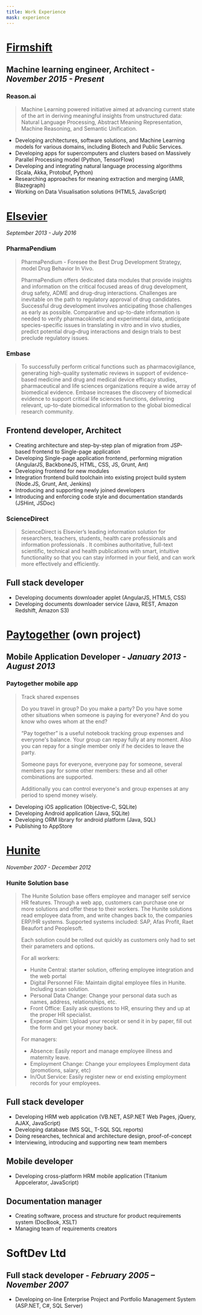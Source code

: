 ```yaml
---
title: Work Experience
mask: experience
---
```



[Firmshift](http://firmshift.com/)
==================================
Machine learning engineer, Architect - *November 2015 - Present*
------------------------------------

### Reason.ai ###
>	Machine Learning powered initiative aimed at advancing current state of the art in deriving meaningful insights from unstructured data: 
>	Natural Language Processing, Abstract Meaning Representation, Machine Reasoning, and Semantic Unification.


* Developing architectures, software solutions, and Machine Learning models for various domains, including Biotech and Public Services.
* Developing apps for supercomputers and clusters based on Massively Parallel Processing model (Python, TensorFlow)
* Developing and integrating natural language processing algorithms (Scala, Akka, Protobuf, Python)
* Researching approaches for meaning extraction and merging (AMR, Blazegraph)
* Working on Data Visualisation solutions (HTML5, JavaScript)









[Elsevier](https://www.elsevier.com/)
=====================================
*September 2013 - July 2016*

### PharmaPendium ###
>	PharmaPendium - Foresee the Best Drug Development Strategy, model Drug Behavior In Vivo.
>
>	PharmaPendium offers dedicated data modules that provide insights and information on the critical focused areas of 
>	drug development, drug safety, ADME and drug-drug interactions.
>	Challenges are inevitable on the path to regulatory approval of drug candidates. Successful drug development 
>	involves anticipating those challenges as early as possible. Comparative and up-to-date information is needed 
>	to verify pharmacokinetic and experimental data, anticipate species-specific issues in translating in vitro 
>	and in vivo studies, predict potential drug–drug interactions and design trials to best preclude regulatory issues.

### Embase ###
>	To successfully perform critical functions such as pharmacovigilance, generating high-quality systematic reviews 
>	in support of evidence-based medicine and drug and medical device efficacy studies, pharmaceutical and life 
>	sciences organizations require a wide array of biomedical evidence. Embase increases the discovery of biomedical 
>	evidence to support critical life sciences functions, delivering relevant, up-to-date biomedical information to 
>	the global biomedical research community.
  
Frontend developer, Architect
-----------------------------
* Creating architecture and step-by-step plan of migration from JSP-based frontend to Single-page application
* Developing Single-page application frontend, performing migration (AngularJS, BackboneJS, HTML, CSS, JS, Grunt, Ant)
* Developing frontend for new modules 
* Integration frontend build toolchain into existing project build system (Node.JS, Grunt, Ant, Jenkins)
* Introducing and supporting newly joined developers
* Introducing and enforcing code style and documentation standards (JSHint, JSDoc)


### ScienceDirect ###
>	ScienceDirect is Elsevier’s leading information solution for researchers, teachers, 
>	students, health care professionals and information professionals . It combines authoritative, 
>	full-text scientific, technical and health publications with smart, intuitive functionality 
>	so that you can stay informed in your field, and can work more effectively and efficiently.


Full stack developer
-------------------
* Developing documents downloader applet (AngularJS, HTML5, CSS)	  
* Developing documents downloader service (Java, REST, Amazon Redshift, Amazon S3)









[Paytogether](http://projects.zubr.me/wiki/Paytogether) (own project)
=====================================================================
Mobile Application Developer - *January 2013 - August 2013*
-----------------------------------------------

### Paytogether mobile app ###

>	Track shared expenses
>	
>	Do you travel in group? Do you make a party? Do you have some other situations when someone is paying for everyone? And do you know 
>	who owes whom at the end?
>	
>	“Pay together” is a useful notebook tracking group expenses and everyone's balance. Your group can repay fully at any moment. 
>	Also you can repay for a single member only if he decides to leave the party.
>	
>	Someone pays for everyone, everyone pay for someone, several members pay for some other members: these and 
>	all other combinations are supported.
>	
>	Additionally you can control everyone's and group expenses at any period to spend money wisely. 
  
* Developing iOS application (Objective-C, SQLite)
* Developing Android application (Java, SQLite)
* Developing ORM library for android platform (Java, SQL)
* Publishing to AppStore









[Hunite](https://www.linkedin.com/company/63632)
================================================
*November 2007 - December 2012*


### Hunite Solution base ###
>	The Hunite Solution base offers employee and manager self service HR features. 
>	Through a web app, customers can purchase one or more solutions 
>	and offer these to their workers. The Hunite solutions read employee data from, and write changes back to, the companies ERP/HR systems. 
>	Supported systems included: SAP, Afas Profit, Raet Beaufort and Peoplesoft.
>	
>	Each solution could be rolled out quickly as customers only had to set their parameters and options.
>	
>	For all workers:
>	* Hunite Central: starter solution, offering employee integration and the web portal
>	* Digital Personnel File: Maintain digital employee files in Hunite. Including scan solution.
>	* Personal Data Change: Change your personal data such as names, address, relationships, etc.
>	* Front Office: Easily ask questions to HR, ensuring they and up at the proper HR specialist.
>	* Expense Claim: Upload your receipt or send it in by paper, fill out the form and get your money back.
>	
>	
>	For managers:
>	* Absence: Easily report and manage employee illness and maternity leave.
>	* Employment Change: Change your employees Employment data (promotions, salary, etc)
>	* In/Out Service: Easily register new or end existing employment records for your employees.

Full stack developer
--------------------
* Developing HRM web application (VB.NET, ASP.NET Web Pages, jQuery, AJAX, JavaScript)
* Developing database (MS SQL, T-SQL SQL reports)
* Doing researches, technical and architecture design, proof-of-concept 
* Interviewing, introducing and supporting new team members

Mobile developer
--------------------
* Developing cross-platform HRM mobile application (Titanium Appcelerator, JavaScript)

Documentation manager
--------------------
* Creating software, process and structure for product requirements system (DocBook, XSLT)
* Managing team of requirements creators







SoftDev Ltd
===========
Full stack developer - *February 2005 – November 2007*
------------------------------------------------------

* Developing on-line Enterprise Project and Portfolio Management System (ASP.NET, C#, SQL Server)


